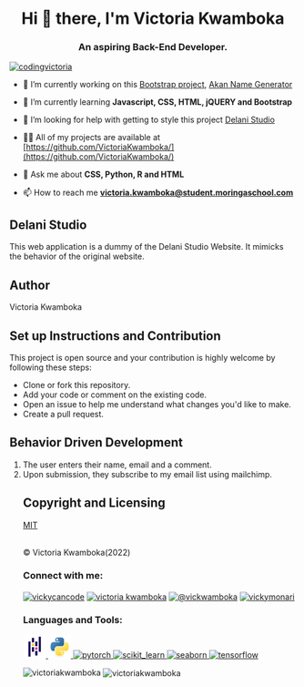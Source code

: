 <h1 align="center">Hi 👋 there, I'm Victoria Kwamboka</h1>
<h3 align="center">An aspiring Back-End Developer.</h3>

<p align="left"> <a href="https://twitter.com/codingvictoria" target="blank"><img src="https://img.shields.io/twitter/follow/codingvictoria?logo=twitter&style=for-the-badge" alt="codingvictoria" /></a> </p>

- 🔭 I’m currently working on this [Bootstrap project](https://github.com/VictoriaKwamboka/bootstrap-practice), [Akan Name Generator](https://github.com/VictoriaKwamboka/Akan-Name-Generator)

- 🌱 I’m currently learning **Javascript, CSS, HTML, jQUERY and Bootstrap**

- 🤝 I’m looking for help with getting to style this project [Delani Studio](https://github.com/VictoriaKwamboka/Delani-Studio)

- 👨‍💻 All of my projects are available at [https://github.com/VictoriaKwamboka/](https://github.com/VictoriaKwamboka/)

- 💬 Ask me about **CSS, Python, R and HTML**

- 📫 How to reach me **victoria.kwamboka@student.moringaschool.com**

## Delani Studio
This web application is a dummy of the Delani Studio Website. It mimicks the behavior of the original website.
 
## Author

Victoria Kwamboka

## Set up Instructions and Contribution
This project is open source and your contribution is highly welcome by following these steps:

<ul>
  <li> Clone or fork this repository.
  <li> Add your code or comment on the existing code.
  <li> Open an issue to help me understand what changes you'd like to make.
  <li> Create a pull request.
 </ul>
 
## Behavior Driven Development
<ol>

<li>The user enters their name, email and a comment.
<li>Upon submission, they subscribe to my email list using mailchimp.




## Copyright and Licensing
[MIT](https://choosealicense.com/licenses/mit/)

  <br>
&copy; Victoria Kwamboka(2022)



<h3 align="left">Connect with me:</h3>
<p align="left">
<a href="https://twitter.com/codingvictoria" target="blank"><img align="center" src="https://raw.githubusercontent.com/rahuldkjain/github-profile-readme-generator/master/src/images/icons/Social/twitter.svg" alt="vickycancode" height="30" width="40" /></a>
<a href="https://kaggle.com/victoria kwamboka" target="blank"><img align="center" src="https://raw.githubusercontent.com/rahuldkjain/github-profile-readme-generator/master/src/images/icons/Social/kaggle.svg" alt="victoria kwamboka" height="30" width="40" /></a>
<a href="https://medium.com/@vickwamboka" target="blank"><img align="center" src="https://raw.githubusercontent.com/rahuldkjain/github-profile-readme-generator/master/src/images/icons/Social/medium.svg" alt="@vickwamboka" height="30" width="40" /></a>
<a href="https://www.hackerrank.com/vickymonari" target="blank"><img align="center" src="https://raw.githubusercontent.com/rahuldkjain/github-profile-readme-generator/master/src/images/icons/Social/hackerrank.svg" alt="vickymonari" height="30" width="40" /></a>
</p>

<h3 align="left">Languages and Tools:</h3>
<p align="left"> <a href="https://pandas.pydata.org/" target="_blank" rel="noreferrer"> <img src="https://raw.githubusercontent.com/devicons/devicon/2ae2a900d2f041da66e950e4d48052658d850630/icons/pandas/pandas-original.svg" alt="pandas" width="40" height="40"/> </a> <a href="https://www.python.org" target="_blank" rel="noreferrer"> <img src="https://raw.githubusercontent.com/devicons/devicon/master/icons/python/python-original.svg" alt="python" width="40" height="40"/> </a> <a href="https://pytorch.org/" target="_blank" rel="noreferrer"> <img src="https://www.vectorlogo.zone/logos/pytorch/pytorch-icon.svg" alt="pytorch" width="40" height="40"/> </a> <a href="https://scikit-learn.org/" target="_blank" rel="noreferrer"> <img src="https://upload.wikimedia.org/wikipedia/commons/0/05/Scikit_learn_logo_small.svg" alt="scikit_learn" width="40" height="40"/> </a> <a href="https://seaborn.pydata.org/" target="_blank" rel="noreferrer"> <img src="https://seaborn.pydata.org/_images/logo-mark-lightbg.svg" alt="seaborn" width="40" height="40"/> </a> <a href="https://www.tensorflow.org" target="_blank" rel="noreferrer"> <img src="https://www.vectorlogo.zone/logos/tensorflow/tensorflow-icon.svg" alt="tensorflow" width="40" height="40"/> </a> </p>

<p><img align="left" src="https://github-readme-stats.vercel.app/api/top-langs?username=victoriakwamboka&show_icons=true&locale=en&layout=compact" alt="victoriakwamboka" /></p>

<p>&nbsp;<img align="center" src="https://github-readme-stats.vercel.app/api?username=victoriakwamboka&show_icons=true&locale=en" alt="victoriakwamboka" /></p>
